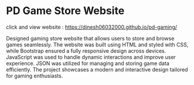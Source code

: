 # PD Game Store Website
 click and view website : https://dinesh06032000.github.io/pd-gaming/

Designed gaming store website that allows users to store and browse games seamlessly. The website was built using HTML and styled with CSS, while Bootstrap ensured a fully responsive design across devices. JavaScript was used to handle dynamic interactions and improve user experience. JSON was utilized for managing and storing game data efficiently. The project showcases a modern and interactive design tailored for gaming enthusiasts.
